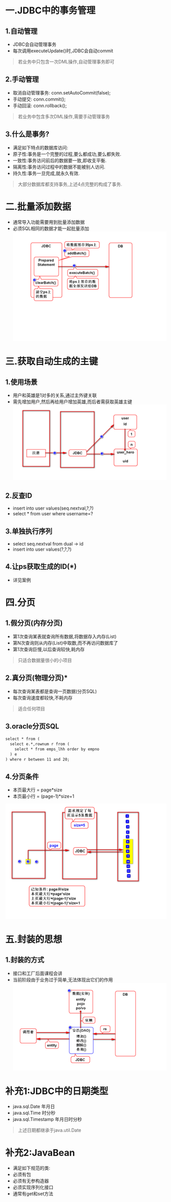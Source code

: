 # 一.JDBC中的事务管理
## 1.自动管理
- JDBC会自动管理事务
- 每次调用executeUpdate()时,JDBC会自动commit

> 若业务中只包含一次DML操作,自动管理事务即可

## 2.手动管理
- 取消自动管理事务: conn.setAutoCommit(false);
- 手动提交: conn.commit();
- 手动回滚: conn.rollback();

> 若业务中包含多次DML操作,需要手动管理事务

## 3.什么是事务?
- 满足如下特点的数据库访问:
- 原子性:事务是一个完整的过程,要么都成功,要么都失败.
- 一致性:事务访问前后的数据要一致,即收支平衡.
- 隔离性:事务访问过程中的数据不能被别人访问.
- 持久性:事务一旦完成,就永久有效.

> 大部分数据库都支持事务,上述4点完整的构成了事务.

# 二.批量添加数据
- 通常导入功能需要用到批量添加数据
- 必须SQL相同的数据才能一起批量添加
![](1.png)

# 三.获取自动生成的主键
## 1.使用场景
- 用户和英雄是1对多的关系,通过主外键关联
- 需先增加用户,然后再给用户增加英雄,而后者需获取英雄主键
![](2.png)

## 2.反查ID
- insert into user values(seq.nextval,?,?)
- select * from user where username=?

## 3.单独执行序列
- select seq.nextval from dual -> id
- insert into user values(?,?,?)

## 4.让ps获取生成的ID(*)
- 详见案例

# 四.分页
## 1.假分页(内存分页)
- 第1次查询某表就查询所有数据,将数据存入内存(List)
- 第N次查询则从内存(List)中取数,而不再访问数据库了
- 第1次查询巨慢,以后查询较快,耗内存
> 只适合数据量很小的小项目

## 2.真分页(物理分页)*
- 每次查询某表都是查询一页数据(分页SQL)
- 每次查询速度都较快,不耗内存
> 适合任何项目

## 3.oracle分页SQL

	select * from (
	  select e.*,rownum r from (
	    select * from emps_lhh order by empno
	  ) e
	) where r between 11 and 20;

## 4.分页条件
- 本页最大行 = page*size
- 本页最小行 = (page-1)*size+1

![](3.png)

# 五.封装的思想
## 1.封装的方式
- 接口和工厂后面课程会讲
- 当前阶段由于业务过于简单,无法体现出它们的作用
![](4.png)

# 补充1:JDBC中的日期类型
- java.sql.Date 年月日
- java.sql.Time 时分秒
- java.sql.Timestamp 年月日时分秒
> 上述日期都继承于java.util.Date

# 补充2:JavaBean
- 满足如下规范的类:
- 必须有包
- 必须有无参构造器
- 必须实现序列化接口
- 通常有get和set方法